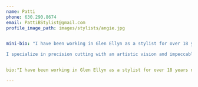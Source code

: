 ```yaml
---
name: Patti
phone: 630.290.8674
email: PattiBStylist@gmail.com
profile_image_path: images/stylists/angie.jpg


mini-bio: "I have been working in Glen Ellyn as a stylist for over 18 years now.

I specialize in precision cutting with an artistic vision and impeccable attention to detail. I enjoy working with clients to come up with color and styles individualized to their personal needs."


bio:"I have been working in Glen Ellyn as a stylist for over 18 years now. I specialize in precision cutting with an artistic vision and impeccable attention to detail. I enjoy working with clients to come up with color and styles individualized to their personal needs. I have extensive color training with Redken Professional Hair Color. I enjoy keeping up and learning the latest trends in hair color, like Ombré and Bayalage. I try to work with clients to achieve natural hair color that helps bring out the details in their hair style. If you are interested in my services as a hair stylist please feel free to contact me via my email address and I will get back to you as soon as possible."

---
```





